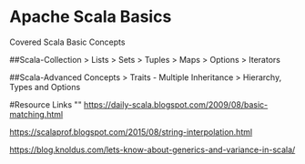 # Apache Scala Basics
Covered Scala Basic Concepts 

##Scala-Collection
    > Lists
    > Sets
    > Tuples
    > Maps
    > Options
    > Iterators

##Scala-Advanced Concepts
		> Traits - Multiple Inheritance 
		> Hierarchy, Types and Options


#Resource Links
""
https://daily-scala.blogspot.com/2009/08/basic-matching.html

https://scalaprof.blogspot.com/2015/08/string-interpolation.html

https://blog.knoldus.com/lets-know-about-generics-and-variance-in-scala/